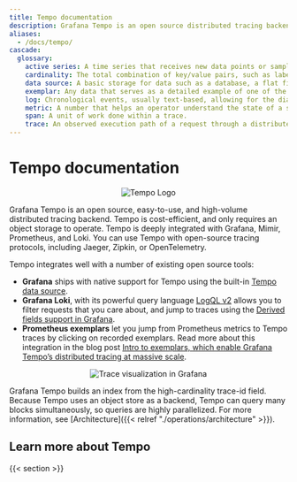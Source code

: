 ```yaml
---
title: Tempo documentation
description: Grafana Tempo is an open source distributed tracing backend.
aliases:
  - /docs/tempo/
cascade:
  glossary:
    active series: A time series that receives new data points or samples.
    cardinality: The total combination of key/value pairs, such as labels and label values for a given metric series or log stream, and how many unique combinations they generate.
    data source: A basic storage for data such as a database, a flat file, or even live references or measurements from a device. A file, database, or service that provides data. For example, traces data is imported into Grafana by configuring and enabling a Tempo data source.
    exemplar: Any data that serves as a detailed example of one of the observations aggregated into a metric. An exemplar contains the observed value together with an optional timestamp and arbitrary trace IDs, which are typically used to reference a trace.
    log: Chronological events, usually text-based, allowing for the diagnosis of problems. Logs can provide informational context, such as detailed records of all events during user interactions, for example, when events happen, who used the system, status messages, etc.
    metric: A number that helps an operator understand the state of a system, such as the number of active users, error count, average response time, and more.
    span: A unit of work done within a trace.
    trace: An observed execution path of a request through a distributed system.
---
```


# Tempo documentation

<p align="center"><img src="logo_and_name.png" alt="Tempo Logo"></p>

Grafana Tempo is an open source, easy-to-use, and high-volume distributed tracing backend. Tempo is cost-efficient, and only requires an object storage to operate. Tempo is deeply integrated with Grafana, Mimir, Prometheus, and Loki. You can use Tempo with open-source tracing protocols, including Jaeger, Zipkin, or OpenTelemetry.

Tempo integrates well with a number of existing open source tools:

- **Grafana** ships with native support for Tempo using the built-in [Tempo data source](/docs/grafana/latest/datasources/tempo/).
- **Grafana Loki**, with its powerful query language [LogQL v2](/blog/2020/10/28/loki-2.0-released-transform-logs-as-youre-querying-them-and-set-up-alerts-within-loki/) allows you to filter requests that you care about, and jump to traces using the [Derived fields support in Grafana](/docs/grafana/latest/datasources/loki/#derived-fields).
- **Prometheus exemplars** let you jump from Prometheus metrics to Tempo traces by clicking on recorded exemplars. Read more about this integration in the blog post [Intro to exemplars, which enable Grafana Tempo’s distributed tracing at massive scale](/blog/2021/03/31/intro-to-exemplars-which-enable-grafana-tempos-distributed-tracing-at-massive-scale/).

<p align="center"><img src="getting-started/assets/trace_custom_metrics_dash.png" alt="Trace visualization in Grafana "></p>

Grafana Tempo builds an index from the high-cardinality trace-id field. Because Tempo uses an object store as a backend, Tempo can query many blocks simultaneously, so queries are highly parallelized.
For more information, see [Architecture]({{< relref "./operations/architecture" >}}).

## Learn more about Tempo

{{< section >}}
